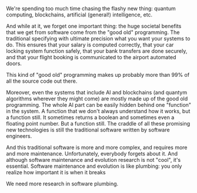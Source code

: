 We're spending too much time chasing the flashy new thing: quantum computing, blockchains, artificial (general!) intelligence, etc. 

And while at it, we forget one important thing: the huge societal benefits that we get from software come from the "good old" programming. The traditional specifying with ultimate precision what you want your systems to do. This ensures that your salary is computed correctly, that your car locking system function safely, that your bank transfers are done securely, and that your flight booking is communicated to the airport automated doors. 

This kind of "good old" programming makes up probably more than 99% of all the source code out there.

Moreover, even the systems that include AI and blockchains (and quantym algorithms wherever they might come) are mostly made up of the good old programming. The whole AI part can be easily hidden behind one "function" in the system. A function that we don't always understand how it works, but a function still. It sometimes returns a boolean and sometimes even a floating point number. But a function still. The craddle of all these promising new technologies is still the traditional software written by software engineers. 

And this traditional software is more and more complex, and requires more and more maintenance. Unfortunately, everybody forgets about it. And although software maintenance and evolution research is not "cool", it's essential. Software maintenance and evolution is like plumbing: you only realize how important it is when it breaks

We need more research in software plumbing. 